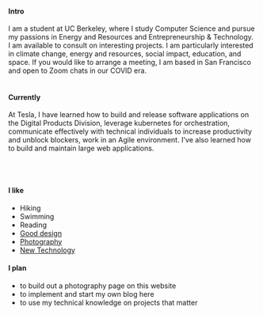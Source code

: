 
#### Intro
I am a student at UC Berkeley, where I study Computer Science and pursue my passions in Energy and Resources and Entrepreneurship & Technology.
<br>
I am available to consult on interesting projects. I am particularly interested in climate change, energy and resources, social impact, education, and space. If you would like to arrange a meeting, I am based in San Francisco and open to Zoom chats in our COVID era.
<br><br>
#### Currently
At Tesla, I have learned how to build and release software applications on the Digital Products Division, leverage kubernetes for orchestration, communicate effectively with technical individuals to increase productivity and unblock blockers, work in an Agile environment. I've also learned how to build and maintain large web applications.

<br><br>
#### I like
- Hiking
- Swimming
- Reading
- [Good design](/)
- [Photography](https://instagram.com/wong_justinnn28)
- [New Technology](https://techcrunch.com/)

#### I plan
- to build out a photography page on this website
- to implement and start my own blog here
- to use my technical knowledge on projects that matter
